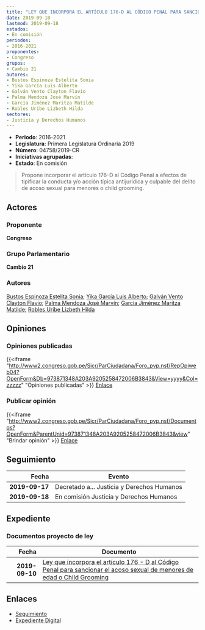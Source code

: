 ```yaml
---
title: "LEY QUE INCORPORA EL ARTÍCULO 176-D AL CÓDIGO PENAL PARA SANCIONAR EL ACOSO SEXUAL DE MENORES DE EDAD O CHILD GROOMING"
date: 2019-09-10
lastmod: 2019-09-18
estados:
- En comisión
periodos:
- 2016-2021
proponentes:
- Congreso
grupos:
- Cambio 21
autores:
- Bustos Espinoza Estelita Sonia
- Yika García Luis Alberto
- Galván Vento Clayton Flavio
- Palma Mendoza José Marvín
- García Jiménez Maritza Matilde
- Robles Uribe Lizbeth Hilda
sectores:
- Justicia y Derechos Humanos
---
```

- **Periodo**: 2016-2021
- **Legislatura**: Primera Legislatura Ordinaria 2019
- **Número**: 04758/2019-CR
- **Iniciativas agrupadas**: 
- **Estado**: En comisión

> Propone incorporar el artículo 176-D al Código Penal a efectos de tipificar la conducta y/o acción típica antijurídica y culpable del delito de acoso sexual para menores o child grooming.


## Actores

### Proponente

**Congreso**

### Grupo Parlamentario

**Cambio 21**

### Autores

[Bustos Espinoza Estelita Sonia](mailto:mailto:ebustos@congreso.gob.pe); [Yika García Luis Alberto](mailto:mailto:lyika@congreso.gob.pe); [Galván Vento Clayton Flavio](mailto:mailto:cgalvan@congreso.gob.pe); [Palma Mendoza José Marvín](mailto:mailto:jpalma@congreso.gob.pe); [García Jiménez Maritza Matilde](mailto:mailto:mgarciaj@congreso.gob.pe); [Robles Uribe Lizbeth Hilda](mailto:mailto:lroblesu@congreso.gob.pe)

## Opiniones

### Opiniones publicadas

{{<iframe "http://www2.congreso.gob.pe/Sicr/ParCiudadana/Foro_pvp.nsf/RepOpiweb04?OpenForm&Db=973871348A203A9205258472006B3843&View=yyyy&Col=zzzzz" "Opiniones publicadas" >}}
[Enlace](http://www2.congreso.gob.pe/Sicr/ParCiudadana/Foro_pvp.nsf/RepOpiweb04?OpenForm&Db=973871348A203A9205258472006B3843&View=yyyy&Col=zzzzz)

### Publicar opinión

{{<iframe "http://www2.congreso.gob.pe/Sicr/ParCiudadana/Foro_pvp.nsf/Documentos?OpenForm&ParentUnid=973871348A203A9205258472006B3843&view" "Brindar opinión" >}}
[Enlace](http://www2.congreso.gob.pe/Sicr/ParCiudadana/Foro_pvp.nsf/Documentos?OpenForm&ParentUnid=973871348A203A9205258472006B3843&view)


## Seguimiento

| Fecha | Evento |
|------:|--------|
| **2019-09-17** | Decretado a... Justicia y Derechos Humanos |
| **2019-09-18** | En comisión Justicia y Derechos Humanos |

## Expediente

### Documentos proyecto de ley

| Fecha | Documento |
|------:|-----------|
| **2019-09-10** | [Ley que incorpora el artículo 176 - D al Código Penal para sancionar el acoso sexual de menores de edad o Child Grooming](http://www.leyes.congreso.gob.pe/Documentos/2016_2021/Proyectos_de_Ley_y_de_Resoluciones_Legislativas/PL0475620190910.pdf) |

## Enlaces

- [Seguimiento](http://www2.congreso.gob.pe/Sicr/TraDocEstProc/CLProLey2016.nsf/f7fff46988ca05b1052578e100829cc7/ff37198bca1d1be005258472000004e5?OpenDocument)
- [Expediente Digital](http://www2.congreso.gob.pe/Sicr/TraDocEstProc/CLProLey2016.nsf/f7fff46988ca05b1052578e100829cc7/ff37198bca1d1be005258472000004e5?OpenDocument&Click=05257FB7005EB655.eb71d0cf91d8294e05256cdf006b5706/$Body/0.1C6C)

